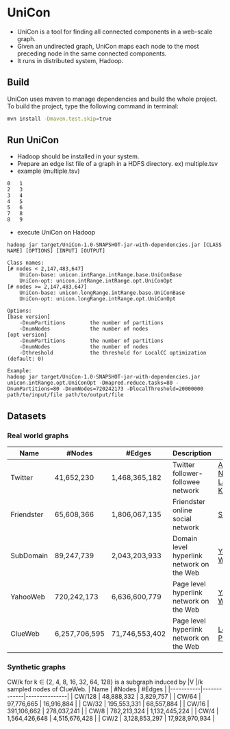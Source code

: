 # UniCon

- UniCon is a tool for finding all connected components in a web-scale graph.
- Given an undirected graph, UniCon maps each node to the most preceding node in the same connected components.
- It runs in distributed system, Hadoop. 

## Build

UniCon uses maven to manage dependencies and build the whole project. To build the project, type the following command in terminal:

```bash
mvn install -Dmaven.test.skip=true
```

## Run UniCon
- Hadoop should be installed in your system.
- Prepare an edge list file of a graph in a HDFS directory. ex) multiple.tsv
- example (multiple.tsv)
```
0   1
2   3
3   4
4   5
5   6
7   8
8   9
```

- execute UniCon on Hadoop 
```
hadoop jar target/UniCon-1.0-SNAPSHOT-jar-with-dependencies.jar [CLASS NAME] [OPTIONS] [INPUT] [OUTPUT] 

Class names:
[# nodes < 2,147,483,647]
    UniCon-base: unicon.intRange.intRange.base.UniConBase
    UniCon-opt: unicon.intRange.intRange.opt.UniConOpt
[# nodes >= 2,147,483,647]
    UniCon-base: unicon.longRange.intRange.base.UniConBase
    UniCon-opt: unicon.longRange.intRange.opt.UniConOpt
  
Options:
[base version]
    -DnumPartitions        the number of partitions
    -DnumNodes             the number of nodes
[opt version]
    -DnumPartitions        the number of partitions
    -DnumNodes             the number of nodes
    -Dthreshold            the threshold for LocalCC optimization (default: 0)
    
Example:
hadoop jar target/UniCon-1.0-SNAPSHOT-jar-with-dependencies.jar unicon.intRange.opt.UniConOpt -Dmapred.reduce.tasks=80 -DnumPartitions=80 -DnumNodes=720242173 -DlocalThreshold=20000000 path/to/input/file path/to/output/file
```

## Datasets
### Real world graphs
| Name        | #Nodes      | #Edges        | Description                                                 | Source                           |
|-------------|-------------|---------------|-------------------------------------------------------------|----------------------------------|
| Twitter     | 41,652,230  | 1,468,365,182 | Twitter follower-followee network                           | [Advanced Networking Lab at KAIST](http://an.kaist.ac.kr/traces/WWW2010.html) |
| Friendster  | 65,608,366  | 1,806,067,135 | Friendster online social network                            | [SNAP](http://snap.stanford.edu/data/com-Friendster.html)                             |
| SubDomain   | 89,247,739  | 2,043,203,933 | Domain level hyperlink network on the Web                   | [Yahoo Webscope](http://webscope.sandbox.yahoo.com/)                   |
| YahooWeb    | 720,242,173 | 6,636,600,779 | Page level hyperlink network on the Web                     | [Yahoo Webscope](http://webscope.sandbox.yahoo.com/)                   |
| ClueWeb    | 6,257,706,595 | 71,746,553,402 | Page level hyperlink network on the Web                     | [Lemur Project](http://www.lemurproject.org/clueweb12/webgraph.php/)                   |

### Synthetic graphs
CW/k for k ∈ {2, 4, 8, 16, 32, 64, 128} is a subgraph induced by |V |/k sampled nodes of ClueWeb.
| Name      | #Nodes      | #Edges        |
|-----------|-------------|---------------|
| CW/128 | 48,888,332 | 3,829,757 |
| CW/64 | 97,776,665 | 16,916,884 |
| CW/32 | 195,553,331 | 68,557,884 |
| CW/16 | 391,106,662 | 278,037,241 |
| CW/8 | 782,213,324 | 1,132,445,224 |
| CW/4 | 1,564,426,648 | 4,515,676,428 |
| CW/2 | 3,128,853,297 | 17,928,970,934 |
